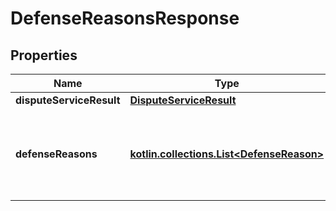 
# DefenseReasonsResponse

## Properties
Name | Type | Description | Notes
------------ | ------------- | ------------- | -------------
**disputeServiceResult** | [**DisputeServiceResult**](DisputeServiceResult.md) |  | 
**defenseReasons** | [**kotlin.collections.List&lt;DefenseReason&gt;**](DefenseReason.md) | The defense reasons that can be used to defend the dispute. |  [optional]



